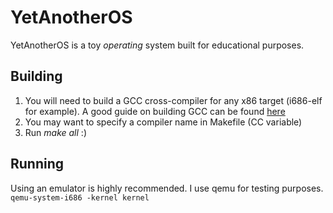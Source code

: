 # YetAnotherOS #
YetAnotherOS is a toy *operating* system built for educational purposes.

## Building ##
1. You will need to build a GCC cross-compiler for any x86 target (i686-elf for example). A good guide on building GCC can be found [here](http://wiki.osdev.org/GCC_Cross-Compiler)
2. You may want to specify a compiler name in Makefile (CC variable)
3. Run *make all* :)

## Running ##
Using an emulator is highly recommended. I use qemu for testing purposes.
`qemu-system-i686 -kernel kernel`
